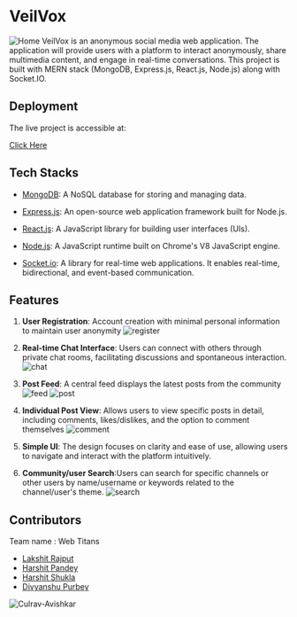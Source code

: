 
# VeilVox

![Home](https://github.com/harshit1142/VeilVox/assets/127278201/b5fa5ac1-50b7-48a7-a86e-8d2a353dc483)
VeilVox is an anonymous social media web application. The application will provide users with a platform to interact anonymously, share multimedia content, and engage in real-time conversations.
This project is built with MERN stack (MongoDB, Express.js, React.js, Node.js) along with Socket.IO.

## Deployment

The live project is accessible at:

[Click Here](https://668c0f5a31558d6273631777--precious-klepon-33af0f.netlify.app/)

## Tech Stacks
- [MongoDB](https://www.mongodb.com/): A NoSQL database for storing and managing data.

- [Express.js](https://expressjs.com/): An open-source web application framework built for Node.js.

- [React.js](https://react.dev/): A JavaScript library for building user interfaces (UIs).

- [Node.js](https://nodejs.org/): A JavaScript runtime built on Chrome's V8 JavaScript engine.

- [Socket.io](https://socket.io/): A library for real-time web applications. It enables real-time, bidirectional, and event-based communication.


## Features

1. **User Registration**: Account creation with minimal personal information to maintain user anonymity
 ![register](https://github.com/harshit1142/VeilVox/assets/127278201/3ec2ffd5-cbd0-4d99-b797-98c05235e730)

2. **Real-time Chat Interface**: Users can connect with others through private chat rooms, facilitating discussions and spontaneous interaction.
![chat](https://github.com/harshit1142/VeilVox/assets/127278201/4474ebb0-e5ae-42ce-bdbc-0442ad5ba138)

3. **Post Feed**:  A central feed displays the latest posts from the community
![feed](https://github.com/harshit1142/VeilVox/assets/127278201/4fbd8829-b467-4c52-a224-b7e7943fd615)
![post](https://github.com/harshit1142/VeilVox/assets/127278201/5b28a52e-7045-41cd-83a1-33f72defb1ab)

4. **Individual Post View**: Allows users to view specific posts in detail, including comments, likes/dislikes, and the option to comment themselves
![comment](https://github.com/harshit1142/VeilVox/assets/127278201/bff18545-da81-4e56-b622-55ca948d051f)

5. **Simple UI**: The design focuses on clarity and ease of use, allowing users to navigate and interact with the platform intuitively.

6. **Community/user Search**:Users can search for specific channels or other users by name/username or keywords related to the channel/user's theme.
![search](https://github.com/harshit1142/VeilVox/assets/127278201/5807c6c7-a6c3-4be0-8e67-e49c238f8fb9)

## Contributors
Team name : Web Titans

- [Lakshit Rajput](https://github.com/lakshitrajput)
- [Harshit Pandey](https://github.com/harshit1142)
- [Harshit Shukla](https://github.com/harshitshukla1729)
- [Divyanshu Purbey](https://github.com/DivyanshuPurbey)

![Culrav-Avishkar](https://github.com/harshit1142/VeilVox/assets/127278201/ed8fe4d9-8bdf-451f-be35-2a1b470846df)

